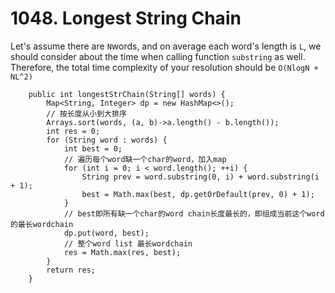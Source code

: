 # 1048. Longest String Chain

Let's assume there are `N`words, and on average each word's length is `L`, we should consider about the time when calling function `substring` as well. Therefore, the total time complexity of your resolution should be `O(NlogN + NL^2)`

```
    public int longestStrChain(String[] words) {
        Map<String, Integer> dp = new HashMap<>();
        // 按长度从小到大排序
        Arrays.sort(words, (a, b)->a.length() - b.length());
        int res = 0;
        for (String word : words) {
            int best = 0;
            // 遍历每个word缺一个char的word，加入map
            for (int i = 0; i < word.length(); ++i) {
                String prev = word.substring(0, i) + word.substring(i + 1);
                best = Math.max(best, dp.getOrDefault(prev, 0) + 1);
            }
            // best即所有缺一个char的word chain长度最长的，即组成当前这个word的最长wordchain
            dp.put(word, best);
            // 整个word list 最长wordchain
            res = Math.max(res, best);
        }
        return res;
    }
```
